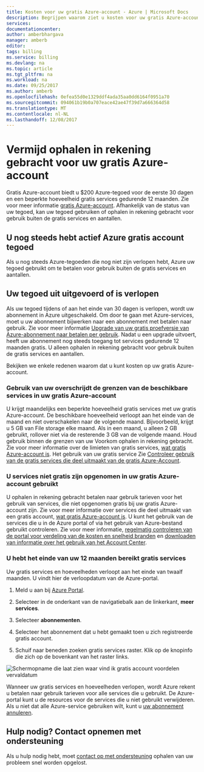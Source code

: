 ```yaml
---
title: Kosten voor uw gratis Azure-account - Azure | Microsoft Docs
description: Begrijpen waarom ziet u kosten voor uw gratis Azure-account. Meer informatie over de manieren om deze kosten te voorkomen.
services: 
documentationcenter: 
author: amberbhargava
manager: amberb
editor: 
tags: billing
ms.service: billing
ms.devlang: na
ms.topic: article
ms.tgt_pltfrm: na
ms.workload: na
ms.date: 09/25/2017
ms.author: amberb
ms.openlocfilehash: 0efea55d0e1329ddf4ada35aa0dd6164f0951a70
ms.sourcegitcommit: 094061b19b0a707eace42ae47f39d7a666364d58
ms.translationtype: MT
ms.contentlocale: nl-NL
ms.lasthandoff: 12/08/2017
---
```

# <a name="avoid-getting-charged-for-your-azure-free-account"></a>Vermijd ophalen in rekening gebracht voor uw gratis Azure-account

Gratis Azure-account biedt u $200 Azure-tegoed voor de eerste 30 dagen en een beperkte hoeveelheid gratis services gedurende 12 maanden. Zie voor meer informatie [gratis Azure-account](https://azure.microsoft.com/free/). Afhankelijk van de status van uw tegoed, kan uw tegoed gebruiken of ophalen in rekening gebracht voor gebruik buiten de gratis services en aantallen.

## <a name="you-still-have-active-azure-free-account-credit"></a>U nog steeds hebt actief Azure gratis account tegoed 
Als u nog steeds Azure-tegoeden die nog niet zijn verlopen hebt, Azure uw tegoed gebruikt om te betalen voor gebruik buiten de gratis services en aantallen.

## <a name="your-credit-ran-out-or-has-expired"></a>Uw tegoed uit uitgevoerd of is verlopen
Als uw tegoed tijdens of aan het einde van 30 dagen is verlopen, wordt uw abonnement in Azure uitgeschakeld. Om door te gaan met Azure-services, moet u uw abonnement bijwerken naar een abonnement met betalen naar gebruik. Zie voor meer informatie [Upgrade van uw gratis proefversie van Azure-abonnement naar betalen per gebruik](billing-upgrade-azure-subscription.md). Nadat u een upgrade uitvoert, heeft uw abonnement nog steeds toegang tot services gedurende 12 maanden gratis. U alleen ophalen in rekening gebracht voor gebruik buiten de gratis services en aantallen.


Bekijken we enkele redenen waarom dat u kunt kosten op uw gratis Azure-account.


### <a name="your-usage-exceeds-the-limits-of-free-services-included-with-your-azure-free-account"></a>Gebruik van uw overschrijdt de grenzen van de beschikbare services in uw gratis Azure-account

U krijgt maandelijks een beperkte hoeveelheid gratis services met uw gratis Azure-account. De beschikbare hoeveelheid verloopt aan het einde van de maand en niet overschakelen naar de volgende maand. Bijvoorbeeld, krijgt u 5 GB van File storage elke maand. Als in een maand, u alleen 2 GB gebruikt, rollover niet via de resterende 3 GB van de volgende maand. Houd gebruik binnen de grenzen van uw Voorkom ophalen in rekening gebracht. Zie voor meer informatie over de limieten van gratis services, [wat gratis Azure-account is](https://azure.microsoft.com/free/free-account-faq/). Het gebruik van uw gratis service Zie [Controleer gebruik van de gratis services die deel uitmaakt van de gratis Azure-Account](billing-check-free-service-usage.md). 

### <a name="you-are-using-services-not-included-for-free-with-your-azure-free-account"></a>U services niet gratis zijn opgenomen in uw gratis Azure-account gebruikt

U ophalen in rekening gebracht betalen naar gebruik tarieven voor het gebruik van services, die niet opgenomen gratis bij uw gratis Azure-account zijn. Zie voor meer informatie over services die deel uitmaakt van een gratis account, [wat gratis Azure-account is](https://azure.microsoft.com/free/free-account-faq/). U kunt het gebruik van de services die u in de Azure portal of via het gebruik van Azure-bestand gebruikt controleren. Zie voor meer informatie, [regelmatig controleren van de portal voor verdeling van de kosten en snelheid branden](billing-getting-started.md#costs) en [downloaden van informatie over het gebruik van het Account Center](billing-download-azure-invoice-daily-usage-date.md). 

### <a name="you-have-reached-the-end-of-your-12-months-free-services"></a>U hebt het einde van uw 12 maanden bereikt gratis services

Uw gratis services en hoeveelheden verloopt aan het einde van twaalf maanden. U vindt hier de verloopdatum van de Azure-portal.

1.  Meld u aan bij [Azure Portal](http://portal.azure.com).

2.  Selecteer in de onderkant van de navigatiebalk aan de linkerkant, **meer services**.

3.  Selecteer **abonnementen**.

4.  Selecteer het abonnement dat u hebt gemaakt toen u zich registreerde gratis account.

5.  Schuif naar beneden zoeken gratis services raster. Klik op de knopinfo die zich op de bovenkant van het raster links.

![Schermopname die laat zien waar vind ik gratis account voordelen vervaldatum](./media/billing-avoid-charges-free-account/freeaccount-benefits-expiration-date.png)


Wanneer uw gratis services en hoeveelheden verlopen, wordt Azure rekent u betalen naar gebruik tarieven voor alle services die u gebruikt. De Azure-portal kunt u de resources voor de services die u niet gebruikt verwijderen. Als u niet dat alle Azure-service gebruiken wilt, kunt u [uw abonnement annuleren](billing-how-to-cancel-azure-subscription.md).

## <a name="need-help-contact-support"></a>Hulp nodig? Contact opnemen met ondersteuning

Als u hulp nodig hebt, moet [contact op met ondersteuning](https://portal.azure.com/?#blade/Microsoft_Azure_Support/HelpAndSupportBlade) ophalen van uw probleem snel worden opgelost.
